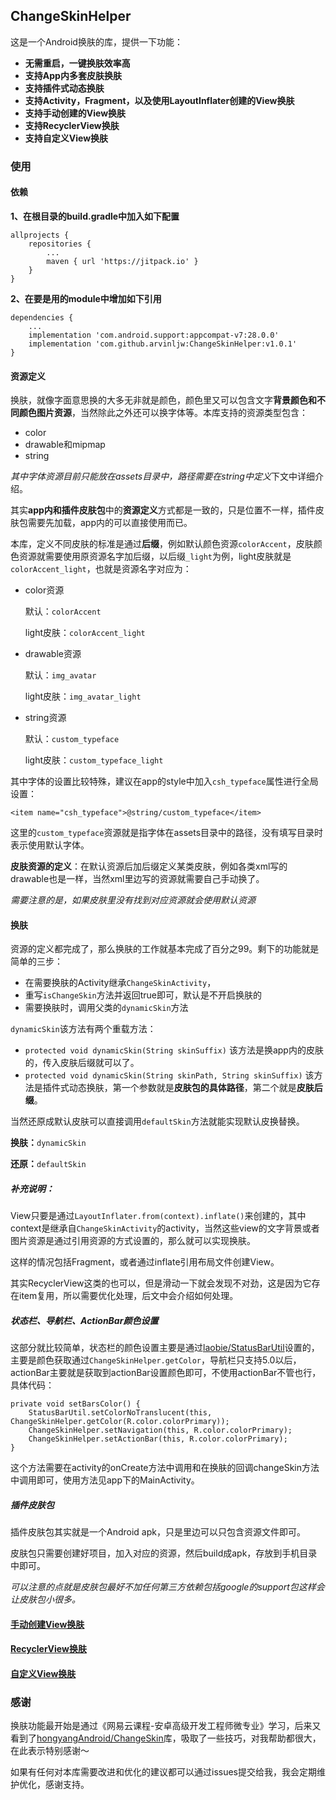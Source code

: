 ## ChangeSkinHelper

这是一个Android换肤的库，提供一下功能：

* **无需重启，一键换肤效率高**
* **支持App内多套皮肤换肤**
* **支持插件式动态换肤**
* **支持Activity，Fragment，以及使用LayoutInflater创建的View换肤**
* **支持手动创建的View换肤**
* **支持RecyclerView换肤**
* **支持自定义View换肤**

### 使用

#### 依赖

**1、在根目录的build.gradle中加入如下配置**

```
allprojects {
    repositories {
        ...
        maven { url 'https://jitpack.io' }
    }
}
```

**2、在要是用的module中增加如下引用**

```
dependencies {
    ...
    implementation 'com.android.support:appcompat-v7:28.0.0'
    implementation 'com.github.arvinljw:ChangeSkinHelper:v1.0.1'
}
```

#### 资源定义

换肤，就像字面意思换的大多无非就是颜色，颜色里又可以包含文字**背景颜色和不同颜色图片资源**，当然除此之外还可以换字体等。本库支持的资源类型包含：

* color
* drawable和mipmap
* string

*其中字体资源目前只能放在assets目录中，路径需要在string中定义*下文中详细介绍。

其实**app内和插件皮肤包**中的**资源定义**方式都是一致的，只是位置不一样，插件皮肤包需要先加载，app内的可以直接使用而已。

本库，定义不同皮肤的标准是通过**后缀**，例如默认颜色资源`colorAccent`，皮肤颜色资源就需要使用原资源名字加后缀，以后缀`_light`为例，light皮肤就是`colorAccent_light`，也就是资源名字对应为：

* color资源

	默认：`colorAccent` 
	
	light皮肤：`colorAccent_light`
	
* drawable资源

	默认：`img_avatar`
	
	light皮肤：`img_avatar_light`

* string资源

	默认：`custom_typeface`
	
	light皮肤：`custom_typeface_light`

其中字体的设置比较特殊，建议在app的style中加入`csh_typeface`属性进行全局设置：

```
<item name="csh_typeface">@string/custom_typeface</item>
```

这里的`custom_typeface`资源就是指字体在assets目录中的路径，没有填写目录时表示使用默认字体。

**皮肤资源的定义**：在默认资源后加后缀定义某类皮肤，例如各类xml写的drawable也是一样，当然xml里边写的资源就需要自己手动换了。

*需要注意的是，如果皮肤里没有找到对应资源就会使用默认资源*

#### 换肤

资源的定义都完成了，那么换肤的工作就基本完成了百分之99。剩下的功能就是简单的三步：

* 在需要换肤的Activity继承`ChangeSkinActivity`，
* 重写`isChangeSkin`方法并返回true即可，默认是不开启换肤的
* 需要换肤时，调用父类的`dynamicSkin`方法

`dynamicSkin`该方法有两个重载方法：

* `protected void dynamicSkin(String skinSuffix)` 该方法是换app内的皮肤的，传入皮肤后缀就可以了。
* `protected void dynamicSkin(String skinPath, String skinSuffix)` 该方法是插件式动态换肤，第一个参数就是**皮肤包的具体路径**，第二个就是**皮肤后缀**。

当然还原成默认皮肤可以直接调用`defaultSkin`方法就能实现默认皮换替换。

**换肤：**`dynamicSkin`

**还原：**`defaultSkin `

##### 补充说明：

View只要是通过`LayoutInflater.from(context).inflate()`来创建的，其中context是继承自`ChangeSkinActivity`的activity，当然这些view的文字背景或者图片资源是通过引用资源的方式设置的，那么就可以实现换肤。

这样的情况包括Fragment，或者通过inflate引用布局文件创建View。

其实RecyclerView这类的也可以，但是滑动一下就会发现不对劲，这是因为它存在item复用，所以需要优化处理，后文中会介绍如何处理。

##### 状态栏、导航栏、ActionBar颜色设置

这部分就比较简单，状态栏的颜色设置主要是通过[laobie/StatusBarUtil](https://github.com/laobie/StatusBarUtil)设置的，主要是颜色获取通过`ChangeSkinHelper.getColor`，导航栏只支持5.0以后，actionBar主要就是获取到actionBar设置颜色即可，不使用actionBar不管也行，具体代码：

```
private void setBarsColor() {
    StatusBarUtil.setColorNoTranslucent(this, ChangeSkinHelper.getColor(R.color.colorPrimary));
    ChangeSkinHelper.setNavigation(this, R.color.colorPrimary);
    ChangeSkinHelper.setActionBar(this, R.color.colorPrimary);
}
```

这个方法需要在activity的onCreate方法中调用和在换肤的回调changeSkin方法中调用即可，使用方法见app下的MainActivity。

##### 插件皮肤包

插件皮肤包其实就是一个Android apk，只是里边可以只包含资源文件即可。

皮肤包只需要创建好项目，加入对应的资源，然后build成apk，存放到手机目录中即可。

*可以注意的点就是皮肤包最好不加任何第三方依赖包括google的support包这样会让皮肤包小很多。*

#### [手动创建View换肤](https://github.com/arvinljw/ChangeSkinHelper/blob/master/doc/手动创建View换肤.md)

#### [RecyclerView换肤](https://github.com/arvinljw/ChangeSkinHelper/blob/master/doc/RecyclerView换肤.md)

#### [自定义View换肤](https://github.com/arvinljw/ChangeSkinHelper/blob/master/doc/自定义View换肤.md)

### 感谢

 换肤功能最开始是通过《网易云课程-安卓高级开发工程师微专业》学习，后来又看到了[hongyangAndroid/ChangeSkin](https://github.com/hongyangAndroid/ChangeSkin)库，吸取了一些技巧，对我帮助都很大，在此表示特别感谢～
 
如果有任何对本库需要改进和优化的建议都可以通过issues提交给我，我会定期维护优化，感谢支持。